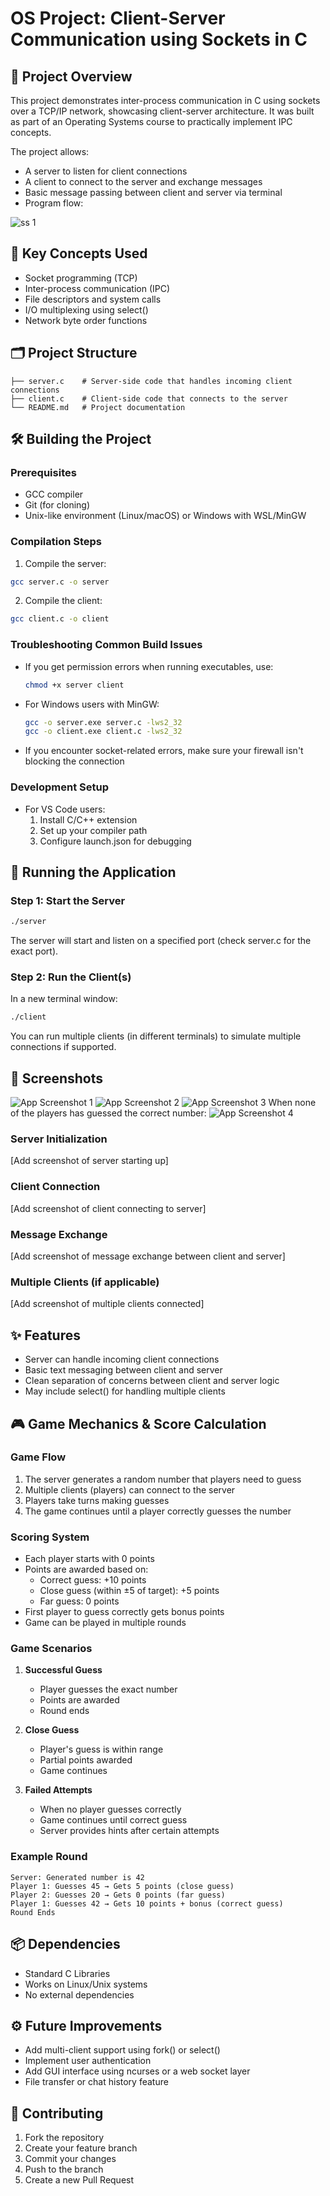 # OS Project: Client-Server Communication using Sockets in C

## 📌 Project Overview
This project demonstrates inter-process communication in C using sockets over a TCP/IP network, showcasing client-server architecture. It was built as part of an Operating Systems course to practically implement IPC concepts.

The project allows:
- A server to listen for client connections
- A client to connect to the server and exchange messages
- Basic message passing between client and server via terminal
- Program flow:
<img src="./screenshots/game1_flow.jpg" alt="ss 1"/>

## 🧠 Key Concepts Used
- Socket programming (TCP)
- Inter-process communication (IPC)
- File descriptors and system calls
- I/O multiplexing using select()
- Network byte order functions

## 🗂️ Project Structure
```
├── server.c    # Server-side code that handles incoming client connections
├── client.c    # Client-side code that connects to the server
└── README.md   # Project documentation
```

## 🛠️ Building the Project

### Prerequisites
- GCC compiler
- Git (for cloning)
- Unix-like environment (Linux/macOS) or Windows with WSL/MinGW



### Compilation Steps

1. Compile the server:
```bash
gcc server.c -o server
```

2. Compile the client:
```bash
gcc client.c -o client
```

### Troubleshooting Common Build Issues
- If you get permission errors when running executables, use:
  ```bash
  chmod +x server client
  ```
- For Windows users with MinGW:
  ```bash
  gcc -o server.exe server.c -lws2_32
  gcc -o client.exe client.c -lws2_32
  ```
- If you encounter socket-related errors, make sure your firewall isn't blocking the connection

### Development Setup
- For VS Code users:
  1. Install C/C++ extension
  2. Set up your compiler path
  3. Configure launch.json for debugging

## 🚀 Running the Application

### Step 1: Start the Server
```bash
./server
```
The server will start and listen on a specified port (check server.c for the exact port).

### Step 2: Run the Client(s)
In a new terminal window:
```bash
./client
```
You can run multiple clients (in different terminals) to simulate multiple connections if supported.

## 📸 Screenshots

<img src="./screenshots/Picture1.png" alt="App Screenshot 1"/>
<img src="./screenshots/Picture2.png" alt="App Screenshot 2"/>
<img src="./screenshots/Picture3.png" alt="App Screenshot 3"/>
When none of the players has guessed the correct number:
<img src="./screenshots/Picture4.png" alt="App Screenshot 4"/>


### Server Initialization
[Add screenshot of server starting up]

### Client Connection
[Add screenshot of client connecting to server]

### Message Exchange
[Add screenshot of message exchange between client and server]

### Multiple Clients (if applicable)
[Add screenshot of multiple clients connected]

## ✨ Features
- Server can handle incoming client connections
- Basic text messaging between client and server
- Clean separation of concerns between client and server logic
- May include select() for handling multiple clients

## 🎮 Game Mechanics & Score Calculation

### Game Flow
1. The server generates a random number that players need to guess
2. Multiple clients (players) can connect to the server
3. Players take turns making guesses
4. The game continues until a player correctly guesses the number

### Scoring System
- Each player starts with 0 points
- Points are awarded based on:
  - Correct guess: +10 points
  - Close guess (within ±5 of target): +5 points
  - Far guess: 0 points
- First player to guess correctly gets bonus points
- Game can be played in multiple rounds

### Game Scenarios
1. **Successful Guess**
   - Player guesses the exact number
   - Points are awarded
   - Round ends
   
2. **Close Guess**
   - Player's guess is within range
   - Partial points awarded
   - Game continues
   
3. **Failed Attempts**
   - When no player guesses correctly
   - Game continues until correct guess
   - Server provides hints after certain attempts

### Example Round
```
Server: Generated number is 42
Player 1: Guesses 45 → Gets 5 points (close guess)
Player 2: Guesses 20 → Gets 0 points (far guess)
Player 1: Guesses 42 → Gets 10 points + bonus (correct guess)
Round Ends
```

## 📦 Dependencies
- Standard C Libraries
- Works on Linux/Unix systems
- No external dependencies

## ⚙️ Future Improvements
- Add multi-client support using fork() or select()
- Implement user authentication
- Add GUI interface using ncurses or a web socket layer
- File transfer or chat history feature

## 🤝 Contributing
1. Fork the repository
2. Create your feature branch
3. Commit your changes
4. Push to the branch
5. Create a new Pull Request

